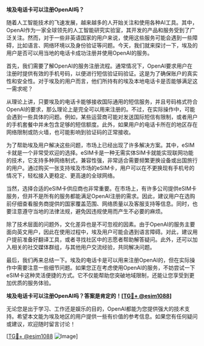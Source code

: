 **埃及电话卡可以注册OpenAI吗？**

随着人工智能技术的飞速发展，越来越多的人开始关注和使用各种AI工具。其中，OpenAI作为一家全球领先的人工智能研究实验室，其开发的产品和服务受到了广泛关注。然而，对于一些非英语国家的用户来说，使用这些服务可能会遇到一些障碍，比如语言、网络环境以及身份验证等问题。今天，我们就来探讨一下，埃及的用户是否可以用当地的电话卡成功注册并使用OpenAI的服务。

首先，我们需要了解OpenAI的服务注册流程。通常情况下，OpenAI要求用户在注册时提供有效的手机号码，以便进行短信验证码验证。这是为了确保账户的真实性和安全性。对于埃及的用户而言，他们所持有的埃及本地电话卡是否能够满足这一需求呢？

从理论上讲，只要埃及的电话卡能够接收国际通用的短信服务，并且号码格式符合OpenAI的要求，那么理论上是完全可以用来注册的。不过，在实际操作中，可能会遇到一些具体的问题。例如，某些运营商可能对发送国际短信有限制，或者用户的手机套餐中并未包含足够的短信额度。此外，如果用户的电话卡所在的地区存在网络限制或防火墙，也可能影响到验证码的正常接收。

为了帮助埃及用户解决这些问题，市场上已经出现了许多解决方案。其中，eSIM卡就是一个非常受欢迎的选择。eSIM卡是一种无需实体SIM卡就能实现联网功能的技术，它支持多种网络制式，兼容性强，非常适合需要频繁更换设备或出国旅行的用户。通过购买一张支持埃及市场的eSIM卡，用户可以在不更换现有手机号的情况下，轻松接入更稳定、更高速的全球网络。

当然，选择合适的eSIM卡供应商也非常重要。在市场上，有许多公司提供eSIM卡服务，但并不是所有的服务都能满足OpenAI注册的需求。因此，建议用户在选购前仔细查看服务商提供的国家覆盖范围、网络质量以及客服支持等信息。同时，也要注意遵守当地的法律法规，避免因违规使用而产生不必要的麻烦。

除了技术层面的问题外，文化差异也是不可忽视的因素。由于OpenAI的服务主要面向英文用户，因此在使用过程中，埃及用户可能会遇到语言障碍。对此，建议用户提前准备好翻译工具，或者寻找社区中的志愿者帮助解答疑问。此外，还可以加入相关的社交媒体群组，与其他用户交流经验，共同解决问题。

最后，我们再来总结一下。埃及的电话卡是可以用来注册OpenAI的，但在实际操作中需要注意一些细节问题。如果您正在考虑使用OpenAI的服务，不妨尝试一下eSIM卡这种灵活便捷的方式。它不仅能帮助您突破地域限制，还能让您享受到更加优质的服务体验。

**埃及电话卡可以注册OpenAI吗？答案是肯定的！[[TG💪+ @esim1088](https://t.me/s/esim1088)]**

无论您是出于学习、工作还是娱乐的目的，OpenAI都能为您提供强大的技术支持。希望本文能为埃及地区的用户提供一些有价值的参考信息。如果您有任何疑问或建议，欢迎随时留言讨论！

[[TG💪+ @esim1088](https://t.me/s/esim1088) ![Image](https://i.postimg.cc/4NQfJmqS/Snipaste-2025-05-13-00-14-12.png)]